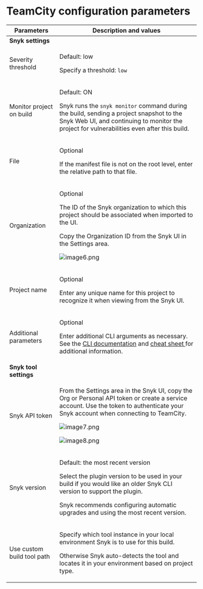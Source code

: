 # TeamCity configuration parameters

| **Parameters**             | **Description and values**                                                                                                                                                                                                                                                                                                                                                                                                 |
| -------------------------- | -------------------------------------------------------------------------------------------------------------------------------------------------------------------------------------------------------------------------------------------------------------------------------------------------------------------------------------------------------------------------------------------------------------------------- |
| **Snyk settings**          |                                                                                                                                                                                                                                                                                                                                                                                                                            |
| Severity threshold         | <p>Default: low</p><p>Specify a threshold: <code>low</code></p>                                                                                                                                                                                                                                                                                                                                                            |
| Monitor project on build   | <p>Default: ON</p><p>Snyk runs the <code>snyk monitor</code> command during the build, sending a project snapshot to the Snyk Web UI, and continuing to monitor the project for vulnerabilities even after this build.</p>                                                                                                                                                                                                 |
| File                       | <p>Optional</p><p>If the manifest file is not on the root level, enter the relative path to that file.</p>                                                                                                                                                                                                                                                                                                                 |
| Organization               | <p>Optional</p><p>The ID of the Snyk organization to which this project should be associated when imported to the UI.</p><p>Copy the Organization ID from the Snyk UI in the Settings area.</p><p><img src="../../../../.gitbook/assets/uuid-dfede20b-acb5-fc08-8d1d-59e8476240a5-en.png" alt="image6.png"></p>                                                                                                            |
| Project name               | <p>Optional</p><p>Enter any unique name for this project to recognize it when viewing from the Snyk UI.</p>                                                                                                                                                                                                                                                                                                                |
| Additional parameters      | <p>Optional</p><p>Enter additional CLI arguments as necessary. See the <a href="../../../../snyk-cli/">CLI documentation</a> and <a href="https://snyk.io/wp-content/uploads/Cheat-Sheet-CLI-1.pdf">cheat sheet </a>for additional information.</p>                                                                                                                                                                        |
| **Snyk tool settings**     |                                                                                                                                                                                                                                                                                                                                                                                                                            |
| Snyk API token             | <p>From the Settings area in the Snyk UI, copy the Org or Personal API token or create a service account. Use the token to authenticate your Snyk account when connecting to TeamCity.</p><p><img src="../../../../.gitbook/assets/uuid-c27d25fc-00a7-f0f4-261c-d0d9f8653d1d-en.png" alt="image7.png"></p><p><img src="../../../../.gitbook/assets/uuid-be0e9602-023b-99a4-f08c-eded5ea77dac-en.png" alt="image8.png"></p> |
| Snyk version               | <p>Default: the most recent version</p><p>Select the plugin version to be used in your build if you would like an older Snyk CLI version to support the plugin.</p><p>Snyk recommends configuring automatic upgrades and using the most recent version.</p>                                                                                                                                                                |
| Use custom build tool path | <p>Specify which tool instance in your local environment Snyk is to use for this build.</p><p>Otherwise Snyk auto-detects the tool and locates it in your environment based on project type.</p>                                                                                                                                                                                                                           |
